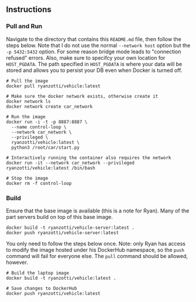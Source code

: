 ## Instructions

### Pull and Run

Navigate to the directory that contains this `README.md` file, then follow the steps below. Note that I do not use the normal `--network host` option but the `-p 5432:5432` option. For some reason bridge mode leads to "connection refused" errors. Also, make sure to specifcy your own location for `HOST_PGDATA`. The path specified in `HOST_PGDATA` is where your data will be stored and allows you to persist your DB even when Docker is turned off.

	# Pull the image
	docker pull ryanzotti/vehicle:latest
		
	# Make sure the docker network exists, otherwise create it
	docker network ls
	docker network create car_network

	# Run the image
	docker run -i -t -p 8887:8887 \
	  --name control-loop \
	  --network car_network \
	  --privileged \
	  ryanzotti/vehicle:latest \
	  python3 /root/car/start.py

	# Interactively running the container also requires the network
	docker run -it --network car_network --privileged  ryanzotti/vehicle:latest /bin/bash

	# Stop the image
	docker rm -f control-loop


### Build

Ensure that the base image is available (this is a note for Ryan). Many of the part servers build on top of this base image.

	docker build -t ryanzotti/vehicle-server:latest .
	docker push ryanzotti/vehicle-server:latest

You only need to follow the steps below once. Note: only Ryan has access to modify the image hosted under his DockerHub namespace, so the `push` command will fail for everyone else. The `pull` command should be allowed, however.

	# Build the laptop image
	docker build -t ryanzotti/vehicle:latest .
	
	# Save changes to DockerHub
	docker push ryanzotti/vehicle:latest
